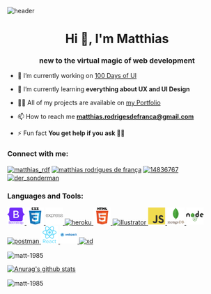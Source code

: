 ![header](https://capsule-render.vercel.app/api?type=slice&color=timeGradient&height=300&section=header&text=Hi%20there%20👋🏻&fontAlign=70&fontAlignY=25&fontSize=90&animation=fadeIn)




<h1 align="center">Hi 👋, I'm Matthias</h1>
<h3 align="center">new to the virtual magic of web development</h3>


- 🔭 I’m currently working on [100 Days of UI](https://dribbble.com/Matt_RdF)

- 🌱 I’m currently learning **everything about UX and UI Design**

- 👨‍💻 All of my projects are available on [my Portfolio](https://matthiasrodriguesdefranca.de/)

- 📫 How to reach me **matthias.rodrigesdefranca@gmail.com**

- ⚡ Fun fact **You get help if you ask 🤟🏻**

<h3 align="left">Connect with me:</h3>
<p align="left">
<a href="https://codepen.io/matthias_rdf" target="blank"><img align="center" src="https://cdn.jsdelivr.net/npm/simple-icons@3.0.1/icons/codepen.svg" alt="matthias_rdf" height="30" width="40" /></a>
<a href="https://linkedin.com/in/matthias rodrigues de frança" target="blank"><img align="center" src="https://cdn.jsdelivr.net/npm/simple-icons@3.0.1/icons/linkedin.svg" alt="matthias rodrigues de frança" height="30" width="40" /></a>
<a href="https://stackoverflow.com/users/14836767" target="blank"><img align="center" src="https://cdn.jsdelivr.net/npm/simple-icons@3.0.1/icons/stackoverflow.svg" alt="14836767" height="30" width="40" /></a>
<a href="https://instagram.com/der_sonderman" target="blank"><img align="center" src="https://cdn.jsdelivr.net/npm/simple-icons@3.0.1/icons/instagram.svg" alt="der_sonderman" height="30" width="40" /></a>
</p>

<h3 align="left">Languages and Tools:</h3>
<p align="left"> <a href="https://getbootstrap.com" target="_blank"> <img src="https://raw.githubusercontent.com/devicons/devicon/master/icons/bootstrap/bootstrap-plain-wordmark.svg" alt="bootstrap" width="40" height="40"/> </a> <a href="https://www.w3schools.com/css/" target="_blank"> <img src="https://raw.githubusercontent.com/devicons/devicon/master/icons/css3/css3-original-wordmark.svg" alt="css3" width="40" height="40"/> </a> <a href="https://expressjs.com" target="_blank"> <img src="https://raw.githubusercontent.com/devicons/devicon/master/icons/express/express-original-wordmark.svg" alt="express" width="40" height="40"/> </a> <a href="https://heroku.com" target="_blank"> <img src="https://www.vectorlogo.zone/logos/heroku/heroku-icon.svg" alt="heroku" width="40" height="40"/> </a> <a href="https://www.w3.org/html/" target="_blank"> <img src="https://raw.githubusercontent.com/devicons/devicon/master/icons/html5/html5-original-wordmark.svg" alt="html5" width="40" height="40"/> </a> <a href="https://www.adobe.com/in/products/illustrator.html" target="_blank"> <img src="https://www.vectorlogo.zone/logos/adobe_illustrator/adobe_illustrator-icon.svg" alt="illustrator" width="40" height="40"/> </a> <a href="https://developer.mozilla.org/en-US/docs/Web/JavaScript" target="_blank"> <img src="https://raw.githubusercontent.com/devicons/devicon/master/icons/javascript/javascript-original.svg" alt="javascript" width="40" height="40"/> </a> <a href="https://www.mongodb.com/" target="_blank"> <img src="https://raw.githubusercontent.com/devicons/devicon/master/icons/mongodb/mongodb-original-wordmark.svg" alt="mongodb" width="40" height="40"/> </a> <a href="https://nodejs.org" target="_blank"> <img src="https://raw.githubusercontent.com/devicons/devicon/master/icons/nodejs/nodejs-original-wordmark.svg" alt="nodejs" width="40" height="40"/> </a> <a href="https://postman.com" target="_blank"> <img src="https://www.vectorlogo.zone/logos/getpostman/getpostman-icon.svg" alt="postman" width="40" height="40"/> </a> <a href="https://reactjs.org/" target="_blank"> <img src="https://raw.githubusercontent.com/devicons/devicon/master/icons/react/react-original-wordmark.svg" alt="react" width="40" height="40"/> </a> <a href="https://webpack.js.org" target="_blank"> <img src="https://raw.githubusercontent.com/devicons/devicon/d00d0969292a6569d45b06d3f350f463a0107b0d/icons/webpack/webpack-original-wordmark.svg" alt="webpack" width="40" height="40"/> </a> <a href="https://www.adobe.com/products/xd.html" target="_blank"> <img src="https://cdn.worldvectorlogo.com/logos/adobe-xd.svg" alt="xd" width="40" height="40"/> </a> </p>

<p><img align="center" src="https://github-readme-stats.vercel.app/api/top-langs?username=matt-1985&show_icons=true&locale=en&layout=compact" alt="matt-1985" /></p>

[![Anurag's github stats](https://github-readme-stats.vercel.app/api?username=Matt-1985)](https://github.com/Matt-1985/github-readme-stats)

<p><img align="center" src="https://github-readme-streak-stats.herokuapp.com/?user=matt-1985&" alt="matt-1985" /></p>
